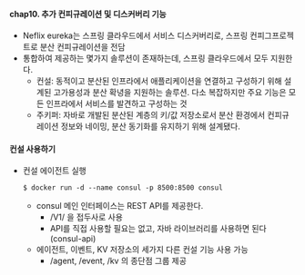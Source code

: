 #### chap10. 추가 컨피규레이션 및 디스커버리 기능

- Neflix eureka는 스프링 클라우드에서 서비스 디스커버리로, 스프링 컨피그프로젝트로 분산 컨피규레이션을 전담
- 통합하여 제공하는 몇가지 솔루션이 존재하는데, 스프링 클라우드에서 모두 지원한다.
  - 컨설: 동적이고 분산된 인프라에서 애플리케이션을 연결하고 구성하기 위해 설계된 고가용성과 분산 확녕을 지원하는 솔루션. 다소 복잡하지만 주요 기능은 모든 인프라에서 서비스를 발견하고 구성하는 것
  - 주키퍼: 자바로 개발된 분산된 계층의 키/값 저장소로서 분산 환경에서 컨피규레이션 정보와 네이밍, 분산 동기화를 유지하기 위해 설계됐다. 
  
#### 컨설 사용하기

- 컨설 에이전트 실행
  ```
  $ docker run -d --name consul -p 8500:8500 consul
  ```
  - consul 메인 인터페이스는 REST API를 제공한다. 
    - /V1/ 을 접두사로 사용
    - API를 직접 사용할 필요는 없고, 자바 라이브러리를 사용하면 된다(consul-api)
  - 에이전트, 이벤트, KV 저장소의 세가지 다른 컨설 기능 사용 가능
    - /agent, /event, /kv 의 종단점 그룹 제공
    
